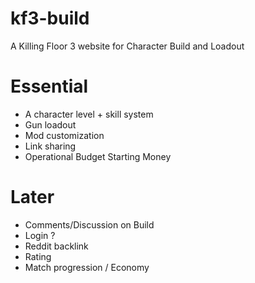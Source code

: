 # kf3-build
A Killing Floor 3 website for Character Build and Loadout
# Essential
- A character level + skill system
- Gun loadout
- Mod customization
- Link sharing
- Operational Budget Starting Money

# Later
- Comments/Discussion on Build
- Login ?
- Reddit backlink
- Rating
- Match progression / Economy
